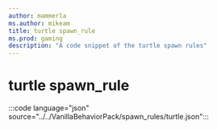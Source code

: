 ```yaml
---
author: mammerla
ms.author: mikeam
title: turtle spawn_rule
ms.prod: gaming
description: "A code snippet of the turtle spawn rules"
---
```


# turtle spawn_rule

:::code language="json" source="../../VanillaBehaviorPack/spawn_rules/turtle.json":::
